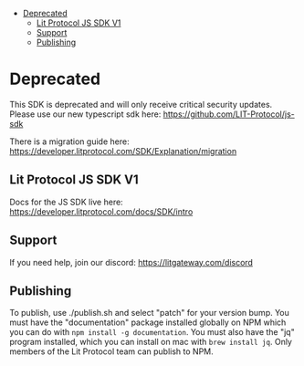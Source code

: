 <!-- START doctoc generated TOC please keep comment here to allow auto update -->
<!-- DON'T EDIT THIS SECTION, INSTEAD RE-RUN doctoc TO UPDATE -->

- [Deprecated](#deprecated)
  - [Lit Protocol JS SDK V1](#lit-protocol-js-sdk-v1)
  - [Support](#support)
  - [Publishing](#publishing)

<!-- END doctoc generated TOC please keep comment here to allow auto update -->

# Deprecated

This SDK is deprecated and will only receive critical security updates. Please use our new typescript sdk here: https://github.com/LIT-Protocol/js-sdk

There is a migration guide here: https://developer.litprotocol.com/SDK/Explanation/migration

## Lit Protocol JS SDK V1

Docs for the JS SDK live here: https://developer.litprotocol.com/docs/SDK/intro

## Support

If you need help, join our discord: https://litgateway.com/discord

## Publishing

To publish, use ./publish.sh and select "patch" for your version bump. You must have the "documentation" package installed globally on NPM which you can do with `npm install -g documentation`. You must also have the "jq" program installed, which you can install on mac with `brew install jq`. Only members of the Lit Protocol team can publish to NPM.
